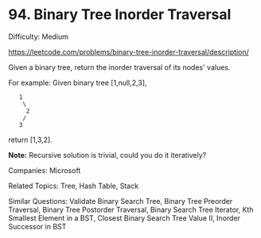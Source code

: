 # 94. Binary Tree Inorder Traversal

Difficulty: Medium

https://leetcode.com/problems/binary-tree-inorder-traversal/description/

Given a binary tree, return the inorder traversal of its nodes' values.

For example:
Given binary tree [1,null,2,3],
```
   1
    \
     2
    /
   3
```
return [1,3,2].

**Note:** Recursive solution is trivial, could you do it iteratively?

Companies: Microsoft

Related Topics: Tree, Hash Table, Stack

Similar Questions: Validate Binary Search Tree, Binary Tree Preorder Traversal, Binary Tree Postorder Traversal,
Binary Search Tree Iterator, Kth Smallest Element in a BST, Closest Binary Search Tree Value II, Inorder Successor in BST
